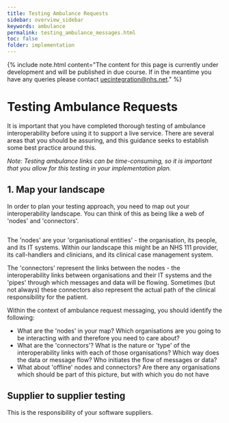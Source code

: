 ```yaml
---
title: Testing Ambulance Requests
sidebar: overview_sidebar
keywords: ambulance
permalink: testing_ambulance_messages.html
toc: false
folder: implementation
---
```

{% include note.html content="The content for this page is currently under development and will be published in due course. If in the meantime you have any queries please contact uecintegration@nhs.net." %}

# Testing Ambulance Requests

It is important that you have completed thorough testing of ambulance interoperability before using it to support a live service. There are several areas that you should be assuring, and this guidance seeks to establish some best practice around this.

*Note: Testing ambulance links can be time-consuming, so it is important that you allow for this testing in your implementation plan.*  

## 1. Map your landscape

In order to plan your testing approach, you need to map out your interoperability landscape. You can think of this as being like a web of 'nodes' and 'connectors'.  

<image of nodes and connectors>  

The 'nodes' are your 'organisational entities' - the organisation, its people, and its IT systems. Within our landscape this might be an NHS 111 provider, its call-handlers and clinicians, and its clinical case management system.  

The 'connectors' represent the  links between the nodes - the interoperability links between organisations and their IT systems and the 'pipes' through which messages and data will be flowing. Sometimes (but not always) these connectors also represent the actual path of the clinical responsibility for the patient.  

Within the context of ambulance request messaging, you should identify the following:

* What are the 'nodes' in your map? Which organisations are you going to be interacting with and therefore you need to care about?
* What are the 'connectors'? What is the nature or 'type' of the interoperability links with each of those organisations? Which way does the data or message flow? Who initiates the flow of messages or data?
* What about 'offline' nodes and connectors? Are there any organisations which should be part of this picture, but with which you do not have

## Supplier to supplier testing

This is the responsibility of your software suppliers.
